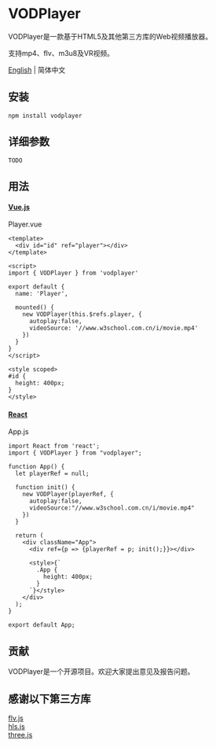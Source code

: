 # VODPlayer

VODPlayer是一款基于HTML5及其他第三方库的Web视频播放器。  

支持mp4、flv、m3u8及VR视频。  

[English](./README.md)  | 简体中文  

## 安装

```
npm install vodplayer
```

## 详细参数
```vue
TODO
```

## 用法

#### [Vue.js](https://github.com/yangfan1122/VODPlayer/tree/master/examples/vue-test)
  
Player.vue
```vue
<template>
  <div id="id" ref="player"></div>
</template>

<script>
import { VODPlayer } from 'vodplayer'  

export default {
  name: 'Player',

  mounted() {
    new VODPlayer(this.$refs.player, {
      autoplay:false,
      videoSource: '//www.w3school.com.cn/i/movie.mp4'
    })
  }
}
</script>

<style scoped>
#id {
  height: 400px;
}
</style>
```

#### [React](https://github.com/yangfan1122/VODPlayer/tree/master/examples/react-test)
App.js
```react
import React from 'react';
import { VODPlayer } from "vodplayer";

function App() {
  let playerRef = null;

  function init() {
    new VODPlayer(playerRef, {
      autoplay:false,
      videoSource:"//www.w3school.com.cn/i/movie.mp4"
    })
  }

  return (
    <div className="App">
      <div ref={p => {playerRef = p; init();}}></div>

      <style>{`
        .App {
          height: 400px;
        }
      `}</style>
    </div>
  );
}

export default App;
```

## 贡献

VODPlayer是一个开源项目。欢迎大家提出意见及报告问题。

## 感谢以下第三方库

[flv.js][flv-js]  
[hls.js][hls-js]  
[three.js][three-js]  


[flv-js]: https://github.com/Bilibili/flv.js
[hls-js]: https://github.com/video-dev/hls.js
[three-js]: https://github.com/mrdoob/three.js

